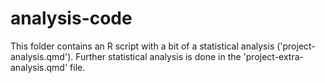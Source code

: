# analysis-code

This folder contains an R script with a bit of a statistical analysis ('project-analysis.qmd'). Further statistical analysis is done in the 'project-extra-analysis.qmd' file. 

